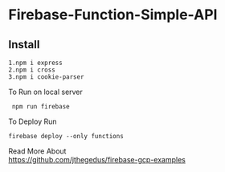 # Firebase-Function-Simple-API

## Install 

    1.npm i express
    2.npm i cross
    3.npm i cookie-parser 
   


To Run on local server
```
 npm run firebase   
```

To Deploy Run
```
firebase deploy --only functions
```

Read More About     <br/>
https://github.com/jthegedus/firebase-gcp-examples
